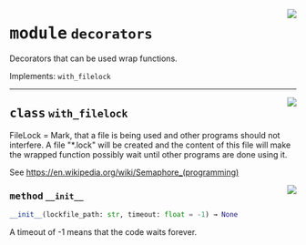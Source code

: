 <!-- markdownlint-disable -->

<a href="https://github.com/tum-esm/utils/tree/main/tum_esm_utils/decorators.py#L0"><img align="right" style="float:right;" src="https://img.shields.io/badge/-source-cccccc?style=flat-square"></a>

# <kbd>module</kbd> `decorators`
Decorators that can be used wrap functions. 

Implements: `with_filelock` 



---

<a href="https://github.com/tum-esm/utils/tree/main/tum_esm_utils/decorators.py#L14"><img align="right" style="float:right;" src="https://img.shields.io/badge/-source-cccccc?style=flat-square"></a>

## <kbd>class</kbd> `with_filelock`
FileLock = Mark, that a file is being used and other programs should not interfere. A file "*.lock" will be created and the content of this file will make the wrapped function possibly wait until other programs are done using it. 

See https://en.wikipedia.org/wiki/Semaphore_(programming) 

<a href="https://github.com/tum-esm/utils/tree/main/tum_esm_utils/decorators.py#L23"><img align="right" style="float:right;" src="https://img.shields.io/badge/-source-cccccc?style=flat-square"></a>

### <kbd>method</kbd> `__init__`

```python
__init__(lockfile_path: str, timeout: float = -1) → None
```

A timeout of -1 means that the code waits forever. 





